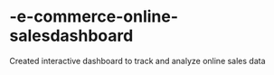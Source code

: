 # -e-commerce-online-salesdashboard
Created interactive dashboard to track and analyze online sales data
